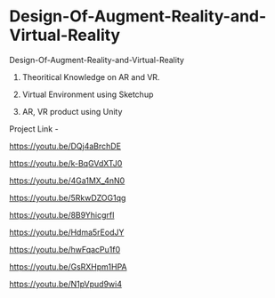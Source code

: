# Design-Of-Augment-Reality-and-Virtual-Reality
Design-Of-Augment-Reality-and-Virtual-Reality

1. Theoritical Knowledge on AR and VR.

2. Virtual Environment using Sketchup

3. AR, VR product using Unity

Project Link - 

https://youtu.be/DQj4aBrchDE 

https://youtu.be/k-BqGVdXTJ0 

https://youtu.be/4Ga1MX_4nN0 

https://youtu.be/5RkwDZOG1qg 

https://youtu.be/8B9YhicgrfI

https://youtu.be/Hdma5rEodJY

https://youtu.be/hwFqacPu1f0

https://youtu.be/GsRXHpm1HPA

https://youtu.be/N1pVpud9wi4